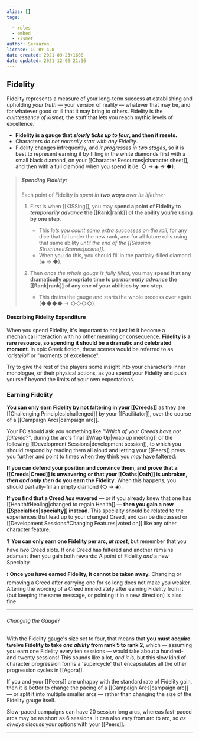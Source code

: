 ```yaml
---
alias: []
tags:

  - rules
  - embed
  - kismet
author: Seraaron
license: CC BY 4.0
date created: 2021-09-23+1600
date updated: 2021-12-06 21:36
---
```


## Fidelity

Fidelity represents a measure of your long-term success at establishing and upholding _your truth_ — your version of reality — whatever that may be, and for whatever good or ill that it may bring to others. Fidelity is the _quintessence of kismet,_ the stuff that lets you reach mythic levels of excellence.

- **Fidelity is a gauge that _slowly ticks up to four_, and then it resets.**
- Characters _do not normally start with any Fidelity_.
- Fidelity changes infrequently, and _it progresses in two stages_, so it is best to represent earning it by filling in the white diamonds first with a small black diamond, on your [[Character Resources|character sheet]], and then with a full diamond when you spend it (ie. ◇ → ◈ → ◆).

> ##### Spending Fidelity:
>
> Each point of Fidelity is _spent in **two ways** over its lifetime:_
>
> 1. First is when [[KISSing]], you may **spend a point of Fidelity to _temporarily advance_ the [[Rank|rank]] of the ability you're using by one step**.
>     - This _lets you count some extra successes on the roll_, for any dice that fall under the new rank, and for all future rolls using that same ability _until the end of the [[Session Structure#Scenes|scene]]_.
>     - When you do this, you should fill in the partially-filled diamond (◈ → ◆).
>
> 2. Then _once the whole gauge is fully filled_, you may **spend it at any dramatically appropriate time to _permanently advance_ the [[Rank|rank]] of any one of your abilities by one step**.
>     - This drains the gauge and starts the whole process over again (◆◆◆◆ → ◇◇◇◇).

#### Describing Fidelity Expenditure

When you spend Fidelity, it's important to not just let it become a mechanical interaction with no other meaning or consequence. **Fidelity is a rare resource, so spending it should be a dramatic and celebrated moment**. In epic Greek fiction, these scenes would be referred to as _'aristeiai'_ or "moments of excellence".

Try to give the rest of the players some insight into your character's inner monologue, or their physical actions, as you spend your Fidelity and push yourself beyond the limits of your own expectations.

### Earning Fidelity

**You can only earn Fidelity by not faltering in your [[Creeds]]** as they are [[Challenging Principles|challenged]] by your [[Facilitator]], over the course of a [[Campaign Arcs|campaign arc]].

Your FC should ask you something like _"Which of your Creeds have not faltered?"_, during the arc's final [[Wrap Up|wrap up meeting]] or the following [[Development Sessions|development session]], to which you should respond by reading them all aloud and letting your [[Peers]] press you further and point to times when they think you _may_ have faltered:

**If you can defend your position and convince them, and prove that a [[Creeds|Creed]] is unwavering or that your [[Oaths|Oath]] is unbroken, _then and only then_ do you earn the Fidelity**. When this happens, you should partially-fill an empty diamond (◇ → ◈).

**If you find that a Creed _has_ wavered** — or if you already knew that one has [[Health#Healing|changed to regain Health]] — **then you gain a new [[Specialties|specialty]] instead**. This specialty should be related to the experiences that lead up to your changed Creed, and can be discussed or [[Development Sessions#Changing Features|voted on]] like any other character feature.

❓ **You can only earn one Fidelity per arc, _at most_**, but remember that you have _two_ Creed slots. If one Creed has faltered and another remains adamant then you gain both rewards: A point of Fidelity _and_ a new Specialty.

❗  **Once you have earned Fidelity, it cannot be taken away.** Changing or removing a Creed after carrying one for so long does not make you weaker. Altering the wording of a Creed immediately after earning Fidelity from it (but keeping the same message, or pointing it in a new direction) is also fine.

---

###### Changing the Gauge?

With the Fidelity gauge's size set to four, that means that **you must acquire twelve Fidelity to take _one ability_ from rank 5 to rank 2**, which — assuming you earn one Fidelity every ten sessions — would take about a hundred-and-twenty sessions! This sounds like a lot, _and it is_, but this slow kind of character progression forms a 'supercycle' that encapsulates all the other progression cycles in [[Agora]].

If you and your [[Peers]] are unhappy with the standard rate of Fidelity gain, then it is better to change the pacing of a [[Campaign Arcs|campaign arc]] — or split it into multiple smaller arcs — rather than changing the size of the Fidelity gauge itself.

Slow-paced campaigns can have 20 session long arcs, whereas fast-paced arcs may be as short as 6 sessions. It can also vary from arc to arc, so _as always_ discuss your options with your [[Peers]].

---
